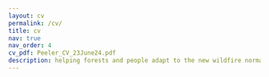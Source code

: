 ```yaml
---
layout: cv
permalink: /cv/
title: cv
nav: true
nav_order: 4
cv_pdf: Peeler_CV_23June24.pdf
description: helping forests and people adapt to the new wildfire normal
---
```


